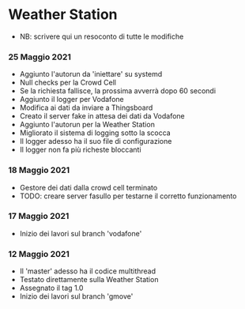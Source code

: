 # Weather Station

- NB: scrivere qui un resoconto di tutte le modifiche

### 25 Maggio 2021
- Aggiunto l'autorun da 'iniettare' su systemd
- Null checks per la Crowd Cell
- Se la richiesta fallisce, la prossima avverrà dopo 60 secondi
- Aggiunto il logger per Vodafone
- Modifica ai dati da inviare a Thingsboard
- Creato il server fake in attesa dei dati da Vodafone
- Aggiunto l'autorun per la Weather Station
- Migliorato il sistema di logging sotto la scocca
- Il logger adesso ha il suo file di configurazione
- Il logger non fa più richeste bloccanti

### 18 Maggio 2021
- Gestore dei dati dalla crowd cell terminato
- TODO: creare server fasullo per testarne il corretto funzionamento

### 17 Maggio 2021
- Inizio dei lavori sul branch 'vodafone'

### 12 Maggio 2021
- Il 'master' adesso ha il codice multithread
- Testato direttamente sulla Weather Station
- Assegnato il tag 1.0
- Inizio dei lavori sul branch 'gmove'